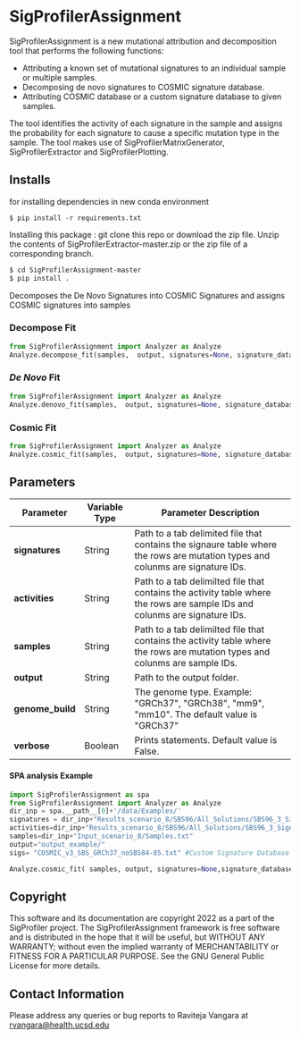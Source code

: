 # SigProfilerAssignment

SigProfilerAssignment is a new mutational attribution and decomposition tool that performs the following functions:
-   Attributing a known set of mutational signatures to an individual sample or multiple samples.
-   Decomposing de novo signatures to COSMIC signature database.
-   Attributing COSMIC database or a custom signature database to given samples.

The tool identifies the activity of each signature in the sample and assigns the probability for each signature to cause a specific mutation type in the sample. The tool makes use of SigProfilerMatrixGenerator, SigProfilerExtractor and SigProfilerPlotting.


## Installs
for installing dependencies in new conda environment

```
$ pip install -r requirements.txt
```

Installing this package : git clone this repo or download the zip file.
Unzip the contents of SigProfilerExtractor-master.zip or the zip file of a corresponding branch.

```bash
$ cd SigProfilerAssignment-master
$ pip install .
```


Decomposes the De Novo Signatures into COSMIC Signatures and assigns COSMIC signatures into samples

<!-- 
```python
sspro_analyze(  samples,  output, signatures=None, signature_database=None,decompose_fit= True,denovo_refit=True,cosmic_fit=True, nnls_add_penalty=0.05, 
              nnls_remove_penalty=0.01, initial_remove_penalty=0.05, de_novo_fit_penalty=0.02, 
              genome_build="GRCh37",  make_decomposition_plots=True, collapse_to_SBS96=True,connected_sigs=True, verbose=False): 
```  -->
### Decompose Fit
```python
from SigProfilerAssignment import Analyzer as Analyze
Analyze.decompose_fit(samples,  output, signatures=None, signature_database=None,genome_build="GRCh37",  make_decomposition_plots=True, collapse_to_SBS96=True,connected_sigs=True, verbose=False)
```
### *De Novo* Fit
```python
from SigProfilerAssignment import Analyzer as Analyze
Analyze.denovo_fit(samples,  output, signatures=None, signature_database=None,genome_build="GRCh37",  make_decomposition_plots=True, collapse_to_SBS96=True,connected_sigs=True, verbose=False)
```
### Cosmic Fit
```python
from SigProfilerAssignment import Analyzer as Analyze
Analyze.cosmic_fit(samples,  output, signatures=None, signature_database=None,genome_build="GRCh37",  make_decomposition_plots=True, collapse_to_SBS96=True,connected_sigs=True, verbose=False)
```
## Parameters
| Parameter | Variable Type | Parameter Description |
| --------------------- | -------- |-------- |
| **signatures** | String | Path to a  tab delimited file that contains the signaure table where the rows are mutation types and colunms are signature IDs. |
| **activities** | String | Path to a tab delimilted file that contains the activity table where the rows are sample IDs and colunms are signature IDs. |
| **samples** | String | Path to a tab delimilted file that contains the activity table where the rows are mutation types and colunms are sample IDs. |
| **output** | String | Path to the output folder. |
| **genome_build** | String | The genome type. Example: "GRCh37", "GRCh38", "mm9", "mm10". The default value is "GRCh37" |
| **verbose** | Boolean | Prints statements. Default value is False.  |
        

#### SPA analysis Example


```python
import SigProfilerAssignment as spa
from SigProfilerAssignment import Analyzer as Analyze
dir_inp = spa.__path__[0]+'/data/Examples/'
signatures = dir_inp+"Results_scenario_8/SBS96/All_Solutions/SBS96_3_Signatures/Signatures/SBS96_S3_Signatures.txt"
activities=dir_inp+"Results_scenario_8/SBS96/All_Solutions/SBS96_3_Signatures/Activities/SBS96_S3_NMF_Activities.txt"
samples=dir_inp+"Input_scenario_8/Samples.txt"
output="output_example/"
sigs= "COSMIC_v3_SBS_GRCh37_noSBS84-85.txt" #Custom Signature Database

Analyze.cosmic_fit( samples, output, signatures=None,signature_database=sigs,genome_build="GRCh37", verbose=False)
```
## <a name="copyright"></a> Copyright
This software and its documentation are copyright 2022 as a part of the SigProfiler project. The SigProfilerAssignment framework is free software and is distributed in the hope that it will be useful, but WITHOUT ANY WARRANTY; without even the implied warranty of MERCHANTABILITY or FITNESS FOR A PARTICULAR PURPOSE. See the GNU General Public License for more details.

## <a name="contact"></a> Contact Information
Please address any queries or bug reports to Raviteja Vangara at rvangara@health.ucsd.edu
